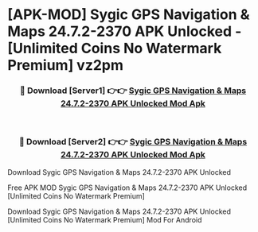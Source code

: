 # [APK-MOD] Sygic GPS Navigation & Maps 24.7.2-2370 APK Unlocked - [Unlimited Coins No Watermark Premium] vz2pm



<div align="center">
<h3>🔴 Download [Server1] 👉👉 <a href="https://momento.my/?title=Sygic_GPS_Navigation_&_Maps_24.7.2-2370_APK_Unlocked">Sygic GPS Navigation & Maps 24.7.2-2370 APK Unlocked Mod Apk</a></h3><br>

<h3>🔴 Download [Server2] 👉👉 <a href="https://momento.my/?title=Sygic_GPS_Navigation_&_Maps_24.7.2-2370_APK_Unlocked">Sygic GPS Navigation & Maps 24.7.2-2370 APK Unlocked Mod Apk</a></h3>
</div>



Download Sygic GPS Navigation & Maps 24.7.2-2370 APK Unlocked 

Free APK MOD Sygic GPS Navigation & Maps 24.7.2-2370 APK Unlocked [Unlimited Coins No Watermark Premium]

Download Sygic GPS Navigation & Maps 24.7.2-2370 APK Unlocked [Unlimited Coins No Watermark Premium] Mod For Android
